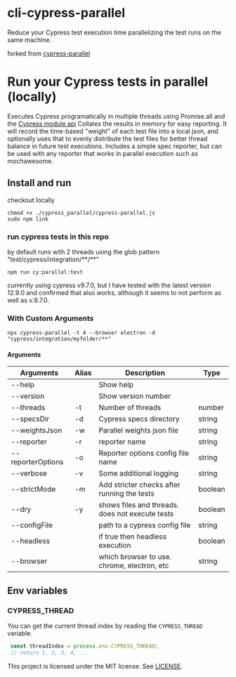 

# cli-cypress-parallel

Reduce your Cypress test execution time parallelizing the test runs on the same machine.

forked from [cypress-parallel](https://github.com/tnicola/cypress-parallel)

# Run your Cypress tests in parallel (locally)

Executes Cypress programatically in multiple threads using Promise.all and the [Cypress module api](https://docs.cypress.io/guides/guides/module-api)
Collates the results in memory for easy reporting.
It will record the time-based "weight" of each test file into a local json, and optionally uses that to evenly distribute the test files for better thread balance in future test executions.
Includes a simple spec reporter, but can be used with any reporter that works in parallel execution such as mochawesome.

## Install and run

checkout locally

```
chmod +x ./cypress_parallel/cypress-parallel.js
sudo npm link
```
### run cypress tests in this repo

by default runs with 2 threads using the glob pattern "test/cypress/integration/\*\*/\*\*"

```
npm run cy:parallel:test
```
currently using cypress v9.7.0, but I have tested with the latest version 12.9.0 and confirmed that also works, although it seems to not perform as well as v.9.7.0.

### With Custom Arguments

```
npx cypress-parallel -t 4 --browser electron -d "cypress/integration/myfolder/**"
```

#### Arguments

| Arguments         | Alias | Description                        | Type   |
| ----------------- | ----- | ---------------------------------- | ------ |
| --help            |       | Show help                          |        |
| --version         |       | Show version number                |        |
| --threads         | -t    | Number of threads                  | number |
| --specsDir        | -d    | Cypress specs directory            | string |
| --weightsJson     | -w    | Parallel weights json file         | string |
| --reporter        | -r    | reporter name                      | string |
| --reporterOptions | -o    | Reporter options config file name  | string |
| --verbose         | -v    | Some additional logging            | string |
| --strictMode      | -m    | Add stricter checks after running the tests | boolean |
| --dry             | -y    | shows files and threads. does not execute tests | boolean |
| --configFile      |       | path to a cypress config file | string | 
| --headless        |       | if true then headless execution | boolean |
| --browser         |       | which browser to use. chrome, electron, etc | string |

## Env variables

### CYPRESS_THREAD

You can get the current thread index by reading the `CYPRESS_THREAD` variable.

```javascript
 const threadIndex = process.env.CYPRESS_THREAD;
 // return 1, 2, 3, 4, ...
```

This project is licensed under the MIT license. See [LICENSE](LICENSE).
